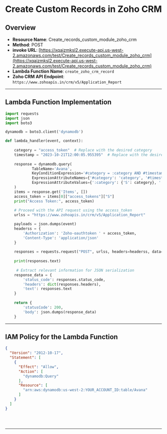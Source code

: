# Create Custom Records in Zoho CRM

## Overview
- **Resource Name**: Create_records_custom_module_zoho_crm
- **Method**: POST
- **invoke URL**: [https://xqaizmksl2.execute-api.us-west-2.amazonaws.com/test/Create_records_custom_module_zoho_crm](https://xqaizmksl2.execute-api.us-west-2.amazonaws.com/test/Create_records_custom_module_zoho_crm)
- **Lambda Function Name**: `create_zoho_crm_record`
- **Zoho CRM API Endpoint**: `https://www.zohoapis.in/crm/v5/Application_Report`
---

## Lambda Function Implementation

```python
import requests
import json
import boto3

dynamodb = boto3.client('dynamodb')

def lambda_handler(event, context):
    
    category = "access_token"  # Replace with the desired category
    timestamp = "2023-10-21T12:00:05.955395"  # Replace with the desired timestamp
    
    response = dynamodb.query(
            TableName='Avana',
            KeyConditionExpression='#category = :category AND #timestamp = :timestamp',
            ExpressionAttributeNames={'#category': 'category', '#timestamp': 'timestamp'},
            ExpressionAttributeValues={':category': {'S': category}, ':timestamp': {'S': timestamp}}
    )
    items = response.get('Items', [])
    access_token = items[0]["access_tokens"]["S"]
    print("Access Token:", access_token)
    
    # Proceed with the API request using the access_token
    urlss = "https://www.zohoapis.in/crm/v5/Application_Report"

    payloads = json.dumps(event)
    headerss = {
        'Authorization': 'Zoho-oauthtoken ' + access_token,
        'Content-Type': 'application/json'
    }
    
    responses = requests.request("POST", urlss, headers=headerss, data=payloads)
    
    print(responses.text)
    
     # Extract relevant information for JSON serialization
    response_data = {
        'status_code': responses.status_code,
        'headers': dict(responses.headers),
        'text': responses.text
    }
   
    return {
        'statusCode': 200,
        'body': json.dumps(response_data)
    }

```


---

## IAM Policy for the Lambda Function

```json
{
  "Version": "2012-10-17",
  "Statement": [
    {
      "Effect": "Allow",
      "Action": [
        "dynamodb:Query"
      ],
      "Resource": [
        "arn:aws:dynamodb:us-west-2:YOUR_ACCOUNT_ID:table/Avana"
      ]
    }
  ]
}





```
---
